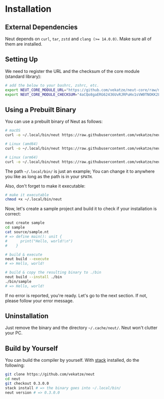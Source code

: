 # Installation

## External Dependencies

Neut depends on `curl`, `tar`, `zstd` and `clang (>= 14.0.0)`. Make sure all of them are installed.

## Setting Up

We need to register the URL and the checksum of the core module (standard library):

```sh
# add the below to your bashrc, zshrc, etc.
export NEUT_CORE_MODULE_URL="https://github.com/vekatze/neut-core/raw/main/release/0-2-0-25.tar.zst"
export NEUT_CORE_MODULE_CHECKSUM="4aCQo8gaERG62436UvRJRPuHx1sVW0TNOKK2Ltke0QA="
```

## Using a Prebuilt Binary

You can use a prebuilt binary of Neut as follows:

```sh
# macOS
curl -o ~/.local/bin/neut https://raw.githubusercontent.com/vekatze/neut/main/bin/0.3.0.0/amd64-darwin/neut

# Linux (amd64)
curl -o ~/.local/bin/neut https://raw.githubusercontent.com/vekatze/neut/main/bin/0.3.0.0/amd64-linux/neut

# Linux (arm64)
curl -o ~/.local/bin/neut https://raw.githubusercontent.com/vekatze/neut/main/bin/0.3.0.0/arm64-linux/neut
```

The path `~/.local/bin/` is just an example; You can change it to anywhere you like as long as the path is in your `$PATH`.

Also, don't forget to make it executable:

```sh
# make it executable
chmod +x ~/.local/bin/neut
```

Now, let's create a sample project and build it to check if your installation is correct:

```sh
neut create sample
cd sample
cat source/sample.nt
# => define main(): unit {
#      print("Hello, world!\n")
#    }

# build & execute
neut build --execute
# => Hello, world!

# build & copy the resulting binary to ./bin
neut build --install ./bin
./bin/sample
# => Hello, world!
```

If no error is reported, you're ready. Let's go to the next section. If not, please follow your error message.

## Uninstallation

Just remove the binary and the directory `~/.cache/neut/`. Neut won't clutter your PC.

## Build by Yourself

You can build the compiler by yourself. With [stack](https://docs.haskellstack.org/en/stable/) installed, do the following:

```sh
git clone https://github.com/vekatze/neut
cd neut
git checkout 0.3.0.0
stack install # => the binary goes into ~/.local/bin/
neut version # => 0.3.0.0
```
